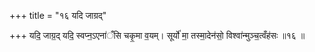 +++
title = "१६ यदि जाग्रद्"

+++
यदि॒ जाग्र॒द् यदि॒ स्वप्न॒ऽएना॑ँसि चकृ॒मा व॒यम्। सूर्यो॑ मा॒ तस्मा॒देन॑सो॒ विश्वा॑न्मुञ्च॒त्वँह॑सः ॥१६ ॥